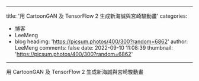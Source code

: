
---
title: '用 CartoonGAN 及 TensorFlow 2 生成新海誠與宮崎駿動畫'
categories: 
 - 博客
 - LeeMeng
 - blog
headimg: 'https://picsum.photos/400/300?random=6862'
author: LeeMeng
comments: false
date: 2022-09-10 11:08:39
thumbnail: 'https://picsum.photos/400/300?random=6862'
---

<div>   
用 CartoonGAN 及 TensorFlow 2 生成新海誠與宮崎駿動畫  
</div>
            